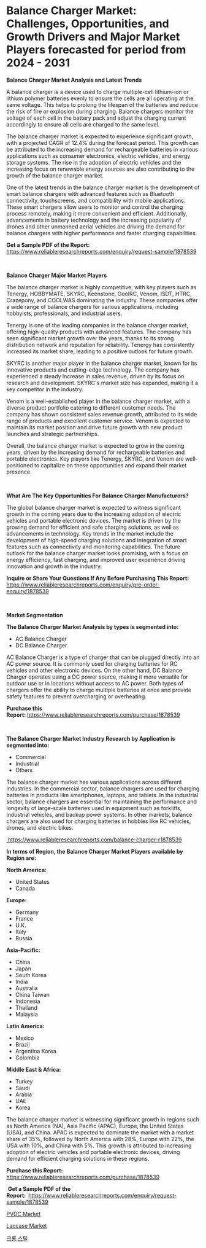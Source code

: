 <p><h1>Balance Charger Market: Challenges, Opportunities, and Growth Drivers and Major Market Players forecasted for period from 2024 - 2031</h1></p><p><strong>Balance Charger Market Analysis and Latest Trends</strong></p>
<p><p>A balance charger is a device used to charge multiple-cell lithium-ion or lithium polymer batteries evenly to ensure the cells are all operating at the same voltage. This helps to prolong the lifespan of the batteries and reduce the risk of fire or explosion during charging. Balance chargers monitor the voltage of each cell in the battery pack and adjust the charging current accordingly to ensure all cells are charged to the same level.</p><p>The balance charger market is expected to experience significant growth, with a projected CAGR of 12.4% during the forecast period. This growth can be attributed to the increasing demand for rechargeable batteries in various applications such as consumer electronics, electric vehicles, and energy storage systems. The rise in the adoption of electric vehicles and the increasing focus on renewable energy sources are also contributing to the growth of the balance charger market.</p><p>One of the latest trends in the balance charger market is the development of smart balance chargers with advanced features such as Bluetooth connectivity, touchscreens, and compatibility with mobile applications. These smart chargers allow users to monitor and control the charging process remotely, making it more convenient and efficient. Additionally, advancements in battery technology and the increasing popularity of drones and other unmanned aerial vehicles are driving the demand for balance chargers with higher performance and faster charging capabilities.</p></p>
<p><strong>Get a Sample PDF of the Report:&nbsp;</strong> <a href="https://www.reliableresearchreports.com/enquiry/request-sample/1878539">https://www.reliableresearchreports.com/enquiry/request-sample/1878539</a></p>
<p>&nbsp;</p>
<p><strong>Balance Charger Major Market Players</strong></p>
<p><p>The balance charger market is highly competitive, with key players such as Tenergy, HOBBYMATE, SKYRC, Keenstone, GoolRC, Venom, ISDT, HTRC, Crazepony, and COOLWAS dominating the industry. These companies offer a wide range of balance chargers for various applications, including hobbyists, professionals, and industrial users.</p><p>Tenergy is one of the leading companies in the balance charger market, offering high-quality products with advanced features. The company has seen significant market growth over the years, thanks to its strong distribution network and reputation for reliability. Tenergy has consistently increased its market share, leading to a positive outlook for future growth.</p><p>SKYRC is another major player in the balance charger market, known for its innovative products and cutting-edge technology. The company has experienced a steady increase in sales revenue, driven by its focus on research and development. SKYRC's market size has expanded, making it a key competitor in the industry.</p><p>Venom is a well-established player in the balance charger market, with a diverse product portfolio catering to different customer needs. The company has shown consistent sales revenue growth, attributed to its wide range of products and excellent customer service. Venom is expected to maintain its market position and drive future growth with new product launches and strategic partnerships.</p><p>Overall, the balance charger market is expected to grow in the coming years, driven by the increasing demand for rechargeable batteries and portable electronics. Key players like Tenergy, SKYRC, and Venom are well-positioned to capitalize on these opportunities and expand their market presence.</p></p>
<p>&nbsp;</p>
<p><strong>What Are The Key Opportunities For Balance Charger Manufacturers?</strong></p>
<p><p>The global balance charger market is expected to witness significant growth in the coming years due to the increasing adoption of electric vehicles and portable electronic devices. The market is driven by the growing demand for efficient and safe charging solutions, as well as advancements in technology. Key trends in the market include the development of high-speed charging solutions and integration of smart features such as connectivity and monitoring capabilities. The future outlook for the balance charger market looks promising, with a focus on energy efficiency, fast charging, and improved user experience driving innovation and growth in the industry.</p></p>
<p><strong>Inquire or Share Your Questions If Any Before Purchasing This Report:</strong> <a href="https://www.reliableresearchreports.com/enquiry/pre-order-enquiry/1878539">https://www.reliableresearchreports.com/enquiry/pre-order-enquiry/1878539</a></p>
<p>&nbsp;</p>
<p><strong>Market Segmentation</strong></p>
<p><strong>The Balance Charger Market Analysis by types is segmented into:</strong></p>
<p><ul><li>AC Balance Charger</li><li>DC Balance Charger</li></ul></p>
<p><p>AC Balance Charger is a type of charger that can be plugged directly into an AC power source. It is commonly used for charging batteries for RC vehicles and other electronic devices. On the other hand, DC Balance Charger operates using a DC power source, making it more versatile for outdoor use or in locations without access to AC power. Both types of chargers offer the ability to charge multiple batteries at once and provide safety features to prevent overcharging or overheating.</p></p>
<p><strong>Purchase this Report:&nbsp;</strong><a href="https://www.reliableresearchreports.com/purchase/1878539">https://www.reliableresearchreports.com/purchase/1878539</a></p>
<p>&nbsp;</p>
<p><strong>The Balance Charger Market Industry Research by Application is segmented into:</strong></p>
<p><ul><li>Commercial</li><li>Industrial</li><li>Others</li></ul></p>
<p><p>The balance charger market has various applications across different industries. In the commercial sector, balance chargers are used for charging batteries in products like smartphones, laptops, and tablets. In the industrial sector, balance chargers are essential for maintaining the performance and longevity of large-scale batteries used in equipment such as forklifts, industrial vehicles, and backup power systems. In other markets, balance chargers are also used for charging batteries in hobbies like RC vehicles, drones, and electric bikes.</p></p>
<p><a href="https://www.reliableresearchreports.com/balance-charger-r1878539">&nbsp;https://www.reliableresearchreports.com/balance-charger-r1878539</a></p>
<p><strong>In terms of Region, the Balance Charger Market Players available by Region are:</strong></p>
<p>
    <p> <strong> North America: </strong>
        <ul>
            <li>United States</li>
            <li>Canada</li>
        </ul>
        </p> 
    <p> <strong> Europe: </strong>
        <ul>
            <li>Germany</li>
            <li>France</li>
            <li>U.K.</li>
            <li>Italy</li>
            <li>Russia</li>
        </ul>
        </p> 
    <p> <strong> Asia-Pacific: </strong>
        <ul>
            <li>China</li>
            <li>Japan</li>
            <li>South Korea</li>
            <li>India</li>
            <li>Australia</li>
            <li>China Taiwan</li>
            <li>Indonesia</li>
            <li>Thailand</li>
            <li>Malaysia</li>
        </ul>
        </p> 
    <p> <strong> Latin America: </strong>
        <ul>
            <li>Mexico</li>
            <li>Brazil</li>
            <li>Argentina Korea</li>
            <li>Colombia</li>
        </ul>
        </p> 
    <p> <strong> Middle East & Africa: </strong>
        <ul>
            <li>Turkey</li>
            <li>Saudi</li>
            <li>Arabia</li>
            <li>UAE</li>
            <li>Korea</li>
        </ul>
    </p>
    </p>
<p><p>The balance charger market is witnessing significant growth in regions such as North America (NA), Asia Pacific (APAC), Europe, the United States (USA), and China. APAC is expected to dominate the market with a market share of 35%, followed by North America with 28%, Europe with 22%, the USA with 10%, and China with 5%. This growth is attributed to increasing adoption of electric vehicles and portable electronic devices, driving demand for efficient charging solutions in these regions.</p></p>
<p><strong>Purchase this Report: </strong><a href="https://www.reliableresearchreports.com/purchase/1878539">https://www.reliableresearchreports.com/purchase/1878539</a></p>
<p>&nbsp;<strong>Get a Sample PDF of the Report:&nbsp;&nbsp;</strong><a href="https://www.reliableresearchreports.com/enquiry/request-sample/1878539">https://www.reliableresearchreports.com/enquiry/request-sample/1878539</a></p>
<p><strong></strong></p>
<p><p><a href="https://issuu.com/reportprime-2/docs/pvdc-market-size-2030.pptx">PVDC Market</a></p><p><a href="https://issuu.com/reportprime-2/docs/laccase-market-size-2030.pptx">Laccase Market</a></p><p><a href="https://github.com/royErdmtyan906778/Market-Research-Report-List-1/blob/main/417152830067.md">크롬 스틸</a></p></p>